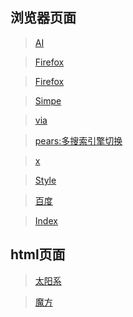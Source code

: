## 浏览器页面
>[AI](./search/index.html)

>[Firefox](./search/search.html)

>[Firefox](./firefox.html)

>[Simpe](./Simple.html)

>[via](./via.html)

>[pears:多搜索引擎切换](./pears/index.html)

>[x](./x.html)

>[Style](./style.html)

>[百度](./baidu.html)

>[Index](./map.html)

## html页面
>[太阳系](./solar.html)

>[魔方](./cube/index.html)